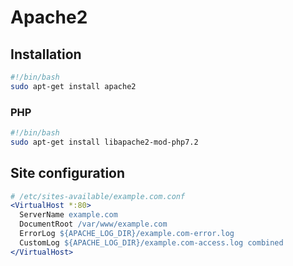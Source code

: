 # Apache2

## Installation

```bash
#!/bin/bash
sudo apt-get install apache2
```

### PHP

```bash
#!/bin/bash
sudo apt-get install libapache2-mod-php7.2
```

## Site configuration

```apache
# /etc/sites-available/example.com.conf
<VirtualHost *:80>
  ServerName example.com
  DocumentRoot /var/www/example.com
  ErrorLog ${APACHE_LOG_DIR}/example.com-error.log
  CustomLog ${APACHE_LOG_DIR}/example.com-access.log combined
</VirtualHost>
```
